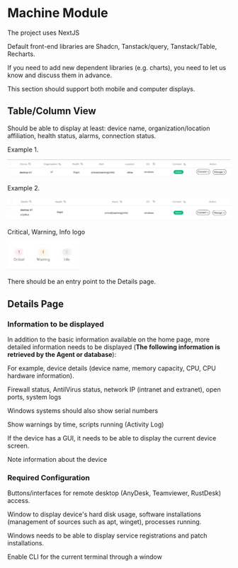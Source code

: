 # Machine Module

The project uses NextJS

Default front-end libraries are Shadcn, Tanstack/query, Tanstack/Table, Recharts.

If you need to add new dependent libraries (e.g. charts), you need to let us know and discuss them in advance.

This section should support both mobile and computer displays.

## Table/Column View

Should be able to display at least: device name, organization/location affiliation, health status, alarms, connection status.

Example 1.

![image-20231128125428659](Machines-Module.assets/image-20231128125428659.png)

Example 2.

![image-20231128125502939](Machines-Module.assets/image-20231128125502939.png)

Critical, Warning, Info logo

  ![Snipaste_2023-10-30_11-27-43](Machines-Module.assets/Snipaste_2023-10-30_11-27-43.png)

There should be an entry point to the Details page.

## Details Page

### Information to be displayed

In addition to the basic information available on the home page, more detailed information needs to be displayed (**The following information is retrieved by the Agent or database**):

For example, device details (device name, memory capacity, CPU, CPU hardware information).

Firewall status, AntilVirus status, network IP (intranet and extranet), open ports, system logs

Windows systems should also show serial numbers

Show warnings by time, scripts running (Activity Log)

If the device has a GUI, it needs to be able to display the current device screen.

Note information about the device

### Required Configuration

Buttons/interfaces for remote desktop (AnyDesk, Teamviewer, RustDesk) access.

Window to display device's hard disk usage, software installations (management of sources such as apt, winget), processes running.

Windows needs to be able to display service registrations and patch installations.

Enable CLI for the current terminal through a window